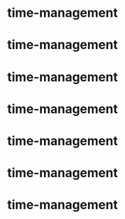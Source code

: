 # time-management
# time-management
# time-management
# time-management
# time-management
# time-management
# time-management
